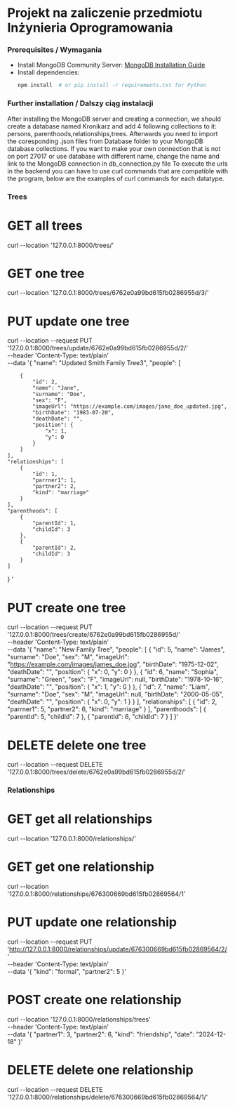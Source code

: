 # Projekt na zaliczenie przedmiotu Inżynieria Oprogramowania

### Prerequisites / Wymagania
- Install MongoDB Community Server: [MongoDB Installation Guide](https://www.mongodb.com/docs/manual/installation/)
- Install dependencies:
  ```bash
  npm install  # or pip install -r requirements.txt for Python
  ```

### Further installation / Dalszy ciąg instalacji
After installing the MongoDB server and creating a connection, we should create a database named Kronikarz and add 4 following collections to it:
persons, parenthoods,relationships,trees. Afterwards you need to import the coresponding .json files from Database folder to your MongoDB database collections.
If you want to make your own connection that is not on port 27017 or use database with different name, change the name and link to the MongoDB connection in db_connection.py file
To execute the urls in the backend you can have to use curl commands that are compatible with the program, below are the examples of curl commands for each datatype.

### Trees

# GET all trees

curl --location '127.0.0.1:8000/trees/'

# GET one tree

curl --location '127.0.0.1:8000/trees/6762e0a99bd615fb0286955d/3/'

# PUT update one tree

curl --location --request PUT '127.0.0.1:8000/trees/update/6762e0a99bd615fb0286955d/2/' \
--header 'Content-Type: text/plain' \
--data '{
    "name": "Updated Smith Family Tree3",
    "people": [
        
        {
            "id": 2,
            "name": "Jane",
            "surname": "Doe",
            "sex": "F",
            "imageUrl": "https://example.com/images/jane_doe_updated.jpg",
            "birthDate": "1983-07-20",
            "deathDate": "",
            "position": {
                "x": 1,
                "y": 0
            }
        }
    ],
    "relationships": [
        {
            "id": 1,
            "parrner1": 1,
            "partner2": 2,
            "kind": "marriage"
        }
    ],
    "parenthoods": [
        {
            "parentId": 1,
            "childId": 3
        },
        {
            "parentId": 2,
            "childId": 3
        }
    ]
}
'

# PUT create one tree

curl --location --request PUT '127.0.0.1:8000/trees/create/6762e0a99bd615fb0286955d/' \
--header 'Content-Type: text/plain' \
--data '{
    "name": "New Family Tree",
    "people": [
        {
            "id": 5,
            "name": "James",
            "surname": "Doe",
            "sex": "M",
            "imageUrl": "https://example.com/images/james_doe.jpg",
            "birthDate": "1975-12-02",
            "deathDate": "",
            "position": {
                "x": 0,
                "y": 0
            }
        },
        {
            "id": 6,
            "name": "Sophia",
            "surname": "Green",
            "sex": "F",
            "imageUrl": null,
            "birthDate": "1978-10-16",
            "deathDate": "",
            "position": {
                "x": 1,
                "y": 0
            }
        },
        {
            "id": 7,
            "name": "Liam",
            "surname": "Doe",
            "sex": "M",
            "imageUrl": null,
            "birthDate": "2000-05-05",
            "deathDate": "",
            "position": {
                "x": 0,
                "y": 1
            }
        }
    ],
    "relationships": [
        {
            "id": 2,
            "parrner1": 5,
            "partner2": 6,
            "kind": "marriage"
        }
    ],
    "parenthoods": [
        {
            "parentId": 5,
            "childId": 7
        },
        {
            "parentId": 6,
            "childId": 7
        }
    ]
}'

# DELETE delete one tree

curl --location --request DELETE '127.0.0.1:8000/trees/delete/6762e0a99bd615fb0286955d/2/'

### Relationships

# GET get all relationships

curl --location '127.0.0.1:8000/relationships/'

# GET get one relationship

curl --location '127.0.0.1:8000/relationships/676300669bd615fb02869564/1'

# PUT update one relationship

curl --location --request PUT 'http://127.0.0.1:8000/relationships/update/676300669bd615fb02869564/2/' \
--header 'Content-Type: text/plain' \
--data '{
    "kind": "formal",
    "partner2": 5
}'

# POST create one relationship

curl --location '127.0.0.1:8000/relationships/trees' \
--header 'Content-Type: text/plain' \
--data '{
    "partner1": 3,
    "partner2": 6,
    "kind": "friendship",
    "date": "2024-12-18"
}'

# DELETE delete one relationship

curl --location --request DELETE '127.0.0.1:8000/relationships/delete/676300669bd615fb02869564/1/'